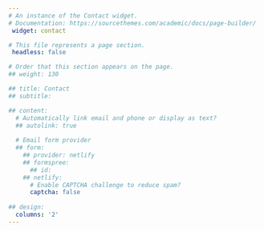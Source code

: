 ```yaml
---
# An instance of the Contact widget.
# Documentation: https://sourcethemes.com/academic/docs/page-builder/
 widget: contact

# This file represents a page section.
 headless: false

# Order that this section appears on the page.
## weight: 130

## title: Contact
## subtitle:

## content:
  # Automatically link email and phone or display as text?
  ## autolink: true
  
  # Email form provider
  ## form:
    ## provider: netlify
    ## formspree:
      ## id:
    ## netlify:
      # Enable CAPTCHA challenge to reduce spam?
      captcha: false
  
## design:
  columns: '2'
---
```

